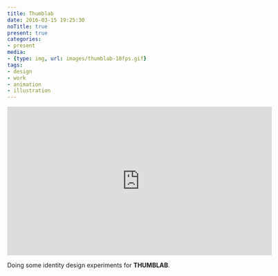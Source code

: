 ```yaml
---
title: Thumblab
date: 2016-03-15 19:25:30
noTitle: true
present: true
categories:
- present
media:
- {type: img, url: images/thumblab-10fps.gif}
tags:
- design
- work
- animation
- illustration
---
```

<div class="embeddedVideo-container"><div class="embeddedVideo video-16-9"><iframe src="https://player.vimeo.com/video/164466626?loop=1&color=BDB7AD&title=0&byline=0&portrait=0" width="612" height="344" frameborder="0" webkitallowfullscreen mozallowfullscreen allowfullscreen></iframe></div></div>

Doing some identity design experiments for **THUMBLAB**.
